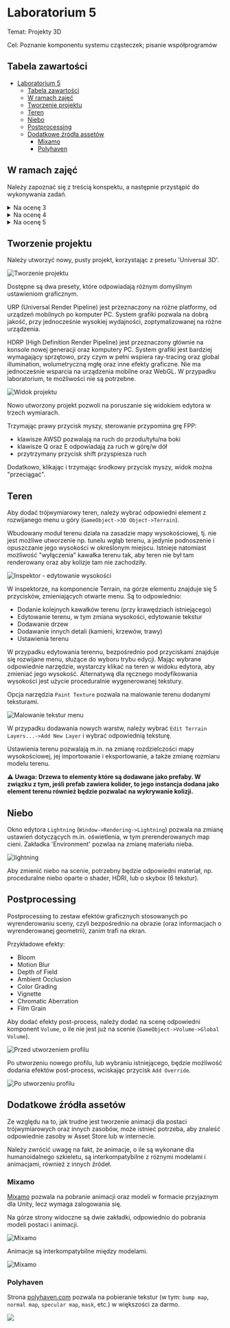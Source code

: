 # Laboratorium 5

Temat: Projekty 3D

Cel: Poznanie komponentu systemu cząsteczek; pisanie współprogramów

Tabela zawartości
---
- [Laboratorium 5](#laboratorium-5)
  - [Tabela zawartości](#tabela-zawartości)
  - [W ramach zajęć](#w-ramach-zajęć)
  - [Tworzenie projektu](#tworzenie-projektu)
  - [Teren](#teren)
  - [Niebo](#niebo)
  - [Postprocessing](#postprocessing)
  - [Dodatkowe źródła assetów](#dodatkowe-źródła-assetów)
    - [Mixamo](#mixamo)
    - [Polyhaven](#polyhaven)

## W ramach zajęć

Należy zapoznać się z treścią konspektu, a następnie przystąpić do wykonywania zadań.

<details>
<summary>Na ocenę 3</summary>

- utworzyć teren z wykorzystaniem komponentu Terrain
  - dodać drzewa, rośliny
  - dodać modele budynków
  - dodać kolizję do obiektów
- dodać niebo (tekstura, lub proceduralne niebo)

</details>

<details>
<summary>Na ocenę 4</summary>

- korzystając z post-processingu, dodać efekt 'bloom'

</details>

<details>
<summary>Na ocenę 5</summary>

- dodać na scenę postać gracza
  - postać może się poruszać
  - postać powinna być animowana
    - gdy postać się nie rusza ('idle')
    - gdy postać chodzi
    - gdy postać skacze
    - po kliknięciu (animacja np. uderzenia pięścią)

Rady:
* napisanie własnego kontrolera postaci jest mniej skomplikowane, niż może się to wydawać; płynne przechodzenie między animacjami może jednak sprawić kłopoty, w związku z czym walory wizualne są drugorzędne względem mechanicznego działania
* istnieje możliwość skorzystania z gotowego [pakietu assetów](https://assetstore.unity.com/packages/essentials/starter-assets-thirdperson-updates-in-new-charactercontroller-pa-196526).
  * należy zmienić model postaci oraz animacje, np. korzystając z assetów dostępnych na stronie [mixamo.com](mixamo.com)
  * gotowy kontroler nie ma animacji ataku, a jej dodanie może być bardziej skomplikowane, niż samodzielne napisanie kodu i ustawienie odpowiedniego kontrolera animacji

</details>

## Tworzenie projektu

Należy utworzyć nowy, pusty projekt, korzystając z presetu 'Universal 3D'.

![Tworzenie projektu](./media/create-project.png)

Dostępne są dwa presety, które odpowiadają różnym domyślnym ustawieniom graficznym.

URP (Universal Render Pipeline) jest przeznaczony na różne platformy, od urządzeń mobilnych po komputer PC. System grafiki pozwala na dobrą jakość, przy jednocześnie wysokiej wydajności, zoptymalizowanej na różne urządzenia.

HDRP (High Definition Render Pipeline) jest przeznaczony głównie na konsole nowej generacji oraz komputery PC. System grafiki jest bardziej wymagający sprzętowo, przy czym w pełni wspiera ray-tracing oraz global illumination, wolumetryczną mgłę oraz inne efekty graficzne. Nie ma jednocześnie wsparcia na urządzenia mobilne oraz WebGL. W przypadku laboratorium, te możliwości nie są potrzebne.

![Widok projektu](./media/view.png)

Nowo utworzony projekt pozwoli na poruszanie się widokiem edytora w trzech wymiarach.

Trzymając prawy przycisk myszy, sterowanie przypomina grę FPP:
* klawisze AWSD pozwalają na ruch do przodu/tyłu/na boki
* klawisze Q oraz E odpowiadają za ruch w górę/w dół
* przytrzymany przycisk shift przyspiesza ruch

Dodatkowo, klikając i trzymając środkowy przycisk myszy, widok można "przeciągać".

## Teren

Aby dodać trójwymiarowy teren, należy wybrać odpowiedni element z rozwijanego menu u góry (`GameObject->3D Object->Terrain`).

Wbudowany moduł terenu działa na zasadzie mapy wysokościowej, tj. nie jest możliwe utworzenie np. tunelu wgłąb terenu, a jedynie podnoszenie i opuszczanie jego wysokości w określonym miejscu. Istnieje natomiast możliwość "wyłączenia" kawałka terenu tak, aby teren nie był tam renderowany oraz aby kolizje tam nie zachodziły.

![Inspektor - edytowanie wysokości](./media/terrain-editor.png)

W inspektorze, na komponencie Terrain, na górze elementu znajduje się 5 przycisków, zmieniających otwarte menu. Są to odpowiednio:
* Dodanie kolejnych kawałków terenu (przy krawędziach istniejącego)
* Edytowanie terenu, w tym zmiana wysokości, edytowanie tekstur
* Dodawanie drzew
* Dodawanie innych detali (kamieni, krzewów, trawy)
* Ustawienia terenu

W przypadku edytowania terennu, bezpośrednio pod przyciskami znajduje się rozwijane menu, służące do wyboru trybu edycji. Mając wybrane odpowiednie narzędzie, wystarczy klikać na teren w widoku edytora, aby zmieniać jego wysokość. Alternatywą dla ręcznego modyfikowania wysokości jest użycie proceduralnie wygenerowanej tekstury.

Opcja narzędzia `Paint Texture` pozwala na malowanie terenu dodanymi teksturami.

![Malowanie tekstur menu](./media/paint-texture.png)

W przypadku dodawania nowych warstw, należy wybrać `Edit Terrain Layers...->Add New Layer` i wybrać odpowiednią teksturę.

Ustawienia terenu pozwalają m.in. na zmianę rozdzielczości mapy wysokościowej, jej importowanie i eksportowanie, a także zmianę rozmiaru modelu terenu.


**⚠️ Uwaga: Drzewa to elementy które są dodawane jako prefaby. W związku z tym, jeśli prefab zawiera kolider, to jego instancja dodana jako element terenu również będzie pozwalać na wykrywanie kolizji.**

## Niebo

Okno edytora `Lightning` (`Window->Rendering->Lightning`) pozwala na zmianę ustawień dotyczących m.in. oświetlenia, w tym prerenderowanych map cieni. Zakładka 'Environment' pozwlaa na zmianę materiału nieba.

![lightning](./media/lightning.png)

Aby zmienić niebo na scenie, potrzebny będzie odpowiedni materiał, np. proceduralne niebo oparte o shader, HDRI, lub o skybox (6 tekstur).

## Postprocessing

Postprocessing to zestaw efektów graficznych stosowanych po wyrenderowaniu sceny, czyli bezpośrednio na obrazie (oraz informacjach o wyrenderowanej geometrii), zanim trafi na ekran.

Przykładowe efekty:
* Bloom
* Motion Blur
* Depth of Field
* Ambient Occlusion
* Color Grading
* Vignette
* Chromatic Aberration
* Film Grain

Aby dodać efekty post-process, należy dodać na scenę odpowiedni komponent `Volume`, o ile nie jest już na scenie (`GameObject->Volume->Global Volume`).

![Przed utworzeniem profilu](./media/volume-empty.png)

Po utworzeniu nowego profilu, lub wybraniu istniejącego, będzie możliwość dodania efektów post-process, wciskając przycisk `Add Override`.

![Po utworzeniu profilu](./media/volume-with-settings.png)

## Dodatkowe źródła assetów

Ze względu na to, jak trudne jest tworzenie animacji dla postaci trójwymiarowych oraz innych zasobów, może istnieć potrzeba, aby znaleść odpowiednie zasoby w Asset Store lub w internecie.

 Należy zwrócić uwagę na fakt, że animacje, o ile są wykonane dla humanoidalnego szkieletu, są interkompatybilne z różnymi modelami i animacjami, również z innych źródeł.

### Mixamo

[Mixamo](https://www.mixamo.com) pozwala na pobranie animacji oraz modeli w formacie przyjaznym dla Unity, lecz wymaga zalogowania się. 

Na górze strony widoczne są dwie zakładki, odpowiednio do pobrania modeli postaci i animacji.

![Mixamo](./media/mixamo1.png)

Animacje są interkompatybilne między modelami.

![Mixamo](./media/mixamo2.png)

### Polyhaven

Strona [polyhaven.com](https://polyhaven.com) pozwala na pobieranie tekstur (w tym: `bump map`, `normal map`, `specular map`, `mask`, etc.) w większości za darmo.

![](./media/polyhaven.png)
